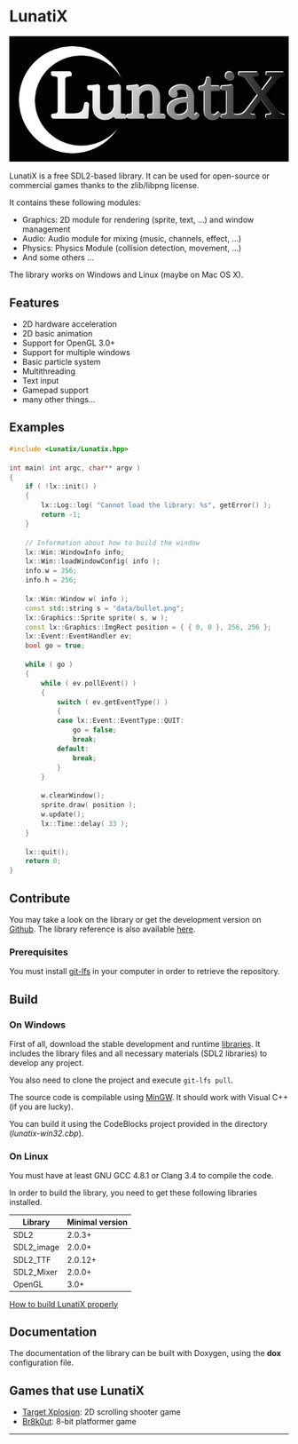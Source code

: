 # LunatiX #

![LunatiX Logo][]

LunatiX is a free SDL2-based library. It can be used for open-source or
commercial games thanks to the zlib/libpng license.

It contains these following modules:
- Graphics: 2D module for rendering (sprite, text, ...) and window management
- Audio: Audio module for mixing (music, channels, effect, ...)
- Physics: Physics Module (collision detection, movement, ...)
- And some others ...

The library works on Windows and Linux (maybe on Mac OS X).

## Features ##

- 2D hardware acceleration
- 2D basic animation
- Support for OpenGL 3.0+
- Support for multiple windows
- Basic particle system
- Multithreading
- Text input
- Gamepad support
- many other things...

## Examples ##

```cpp
#include <Lunatix/Lunatix.hpp>

int main( int argc, char** argv )
{
	if ( !lx::init() )
	{
		lx::Log::log( "Cannot load the library: %s", getError() );
		return -1;
	}

    // Information about how to build the window
    lx::Win::WindowInfo info;
    lx::Win::loadWindowConfig( info );
    info.w = 256;
    info.h = 256;

    lx::Win::Window w( info );
    const std::string s = "data/bullet.png";
    lx::Graphics::Sprite sprite( s, w );
    const lx::Graphics::ImgRect position = { { 0, 0 }, 256, 256 };
    lx::Event::EventHandler ev;
    bool go = true;

    while ( go )
    {
        while ( ev.pollEvent() )
        {
            switch ( ev.getEventType() )
            {
            case lx::Event::EventType::QUIT:
                go = false;
                break;
            default:
                break;
            }
        }

        w.clearWindow();
        sprite.draw( position );
        w.update();
        lx::Time::delay( 33 );
    }

    lx::quit();
    return 0;
}
```

## Contribute ##

You may take a look on the library or get the development version on [Github][].
The library reference is also available [here][].

### Prerequisites ###

You must install [git-lfs][] in your computer in order to retrieve the repository.

## Build ##

### On Windows ###

First of all, download the stable development and runtime [libraries][].
It includes the library files and all necessary materials (SDL2 libraries)
to develop any project.

You also need to clone the project and execute `git-lfs pull`.

The source code is compilable using [MinGW][].
It should work with Visual C++ (if you are lucky).

You can build it using the CodeBlocks project provided in the directory (*lunatix-win32.cbp*).

### On Linux ###

You must have at least GNU GCC 4.8.1 or Clang 3.4 to compile the code.

In order to build the library, you need to get these following libraries
installed.

|   Library  | Minimal version |
|     ---    |       ---       |
|    SDL2    |      2.0.3+     |
| SDL2_image |      2.0.0+     |
|  SDL2_TTF  |      2.0.12+    |
| SDL2_Mixer |      2.0.0+     |
|   OpenGL   |       3.0+      |

[How to build LunatiX properly][howto]

## Documentation ##

The documentation of the library can be built with Doxygen,
using the **dox** configuration file.

## Games that use LunatiX ##

- [Target Xplosion][tx]: 2D scrolling shooter game
- [Br8k0ut][br]: 8-bit platformer game

---

[LunatiX Logo]: https://raw.githubusercontent.com/Gumichan01/lunatix/master/data/lunatix-logo.png
[Github]: https://github.com/Gumichan01/lunatix
[here]: https://github.com/Gumichan01/lunatix/tree/gh-pages/reference
[git-lfs]: https://github.com/git-lfs/git-lfs/wiki/Installation
[libraries]: https://github.com/Gumichan01/lunatix-engine/releases/tag/LX-v0.13.0
[MinGW]: http://www.mingw.org/
[howto]: https://gist.github.com/Gumichan01/0731cb32832df3ff293b90601b34e0dc
[tx]: https://github.com/Gumichan01/target-xplosion/
[br]: https://github.com/Gumichan01/br8k0ut/
